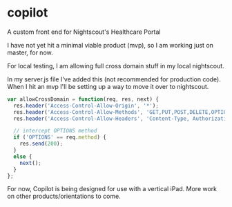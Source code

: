 # copilot
A custom front end for Nightscout's Healthcare Portal

I have not yet hit a minimal viable product (mvp), so I am working just on master, for now.

For local testing, I am allowing full cross domain stuff in my local nightscout.

In my server.js file I've added this (not recommended for production code). When I hit an mvp I'll be setting up a way to move it over to nightscout.
``` javascript
var allowCrossDomain = function(req, res, next) {
  res.header('Access-Control-Allow-Origin', '*');
  res.header('Access-Control-Allow-Methods', 'GET,PUT,POST,DELETE,OPTIONS');
  res.header('Access-Control-Allow-Headers', 'Content-Type, Authorization, Content-Length, X-Requested-With');

  // intercept OPTIONS method
  if ('OPTIONS' == req.method) {
    res.send(200);
  }
  else {
    next();
  }
};
```
For now, Copilot is being designed for use with a vertical iPad. More work on other products/orientations to come.
